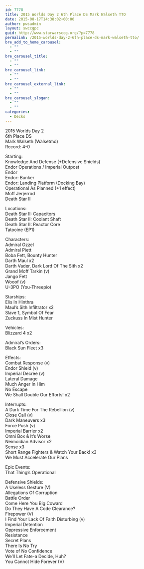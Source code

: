 ```yaml
---
id: 7778
title: 2015 Worlds Day 2 6th Place DS Mark Walseth TTO
date: 2015-08-17T14:38:02+00:00
author: pwsadmin
layout: swccgpc
guid: http://www.starwarsccg.org/?p=7778
permalink: /2015-worlds-day-2-6th-place-ds-mark-walseth-tto/
bre_add_to_home_carousel:
  - ""
  - ""
bre_carousel_title:
  - ""
  - ""
bre_carousel_link:
  - ""
  - ""
bre_carousel_external_link:
  - ""
  - ""
bre_carousel_slogan:
  - ""
  - ""
categories:
  - Decks
---
```

2015 Worlds Day 2  
6th Place DS  
Mark Walseth (Walsetmd)  
Record: 4-0

Starting:  
Knowledge And Defense (+Defensive Shields)  
Endor Operations / Imperial Outpost  
Endor  
Endor: Bunker  
Endor: Landing Platform (Docking Bay)  
Operational As Planned (+1 effect)  
Moff Jerjerrod  
Death Star II

Locations:  
Death Star II: Capacitors  
Death Star II: Coolant Shaft  
Death Star II: Reactor Core  
Tatooine (EP1)

Characters:  
Admiral Ozzel  
Admiral Piett  
Boba Fett, Bounty Hunter  
Darth Maul x2  
Darth Vader, Dark Lord Of The Sith x2  
Grand Moff Tarkin (v)  
Jango Fett  
Wooof (v)  
U-3PO (You-Threepio)

Starships:  
Elis In Hinthra  
Maul&#8217;s Sith Infiltrator x2  
Slave 1, Symbol Of Fear  
Zuckuss In Mist Hunter

Vehicles:  
Blizzard 4 x2

Admiral&#8217;s Orders:  
Black Sun Fleet x3

Effects:  
Combat Response (v)  
Endor Shield (v)  
Imperial Decree (v)  
Lateral Damage  
Much Anger In Him  
No Escape  
We Shall Double Our Efforts! x2

Interrupts:  
A Dark Time For The Rebellion (v)  
Close Call (v)  
Dark Maneuvers x3  
Force Push (v)  
Imperial Barrier x2  
Omni Box & It&#8217;s Worse  
Neimoidian Advisor x2  
Sense x3  
Short Range Fighters & Watch Your Back! x3  
We Must Accelerate Our Plans

Epic Events:  
That Thing&#8217;s Operational

Defensive Shields:  
A Useless Gesture (V)  
Allegations Of Corruption  
Battle Order  
Come Here You Big Coward  
Do They Have A Code Clearance?  
Firepower (V)  
I Find Your Lack Of Faith Disturbing (v)  
Imperial Detention  
Oppressive Enforcement  
Resistance  
Secret Plans  
There Is No Try  
Vote of No Confidence  
We&#8217;ll Let Fate-a Decide, Huh?  
You Cannot Hide Forever (V)